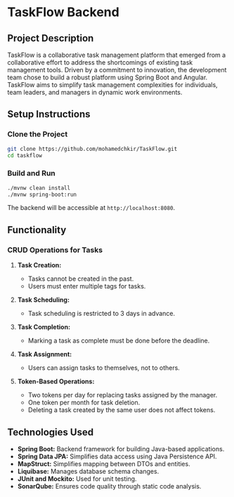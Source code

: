 # TaskFlow Backend 

## Project Description

TaskFlow is a collaborative task management platform that emerged from a collaborative effort to address the shortcomings of existing task management tools. Driven by a commitment to innovation, the development team chose to build a robust platform using Spring Boot and Angular. TaskFlow aims to simplify task management complexities for individuals, team leaders, and managers in dynamic work environments.

## Setup Instructions

### Clone the Project

```bash
git clone https://github.com/mohamedchkir/TaskFlow.git
cd taskflow
```

### Build and Run

```bash
./mvnw clean install
./mvnw spring-boot:run
```

The backend will be accessible at `http://localhost:8080`.

## Functionality

### CRUD Operations for Tasks

1. **Task Creation:**
   - Tasks cannot be created in the past.
   - Users must enter multiple tags for tasks.

2. **Task Scheduling:**
   - Task scheduling is restricted to 3 days in advance.

3. **Task Completion:**
   - Marking a task as complete must be done before the deadline.

4. **Task Assignment:**
   - Users can assign tasks to themselves, not to others.

5. **Token-Based Operations:**
   - Two tokens per day for replacing tasks assigned by the manager.
   - One token per month for task deletion.
   - Deleting a task created by the same user does not affect tokens.

## Technologies Used

- **Spring Boot:** Backend framework for building Java-based applications.
- **Spring Data JPA:** Simplifies data access using Java Persistence API.
- **MapStruct:** Simplifies mapping between DTOs and entities.
- **Liquibase:** Manages database schema changes.
- **JUnit and Mockito:** Used for unit testing.
- **SonarQube:** Ensures code quality through static code analysis.
